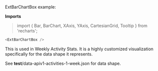 ExtBarChartBox example:

**Imports**

> import { Bar, BarChart, XAxis, YAxis, CartesianGrid, Tooltip } from 'recharts';


```js
<ExtBarChartBox />
```

This is used in Weekly Activity Stats. It is a highly customized visualization
specifically for the data shape it represents.

See __test__/data-apiv1-activities-1-week.json for data shape.
